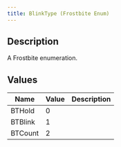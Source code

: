 ```yaml
---
title: BlinkType (Frostbite Enum)
---
```

## Description

A Frostbite enumeration.

## Values

| Name    | Value | Description |
| ------- | ----- | ----------- |
| BTHold  | 0     |             |
| BTBlink | 1     |             |
| BTCount | 2     |             |

